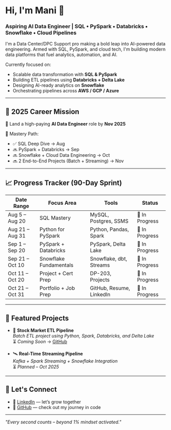 # Hi, I'm Mani 👋

### Aspiring AI Data Engineer | SQL • PySpark • Databricks • Snowflake • Cloud Pipelines

I'm a Data Center/DPC Support pro making a bold leap into AI-powered data engineering. Armed with SQL, PySpark, and cloud tech, I'm building modern data platforms that fuel analytics, automation, and AI.

Currently focused on:
- Scalable data transformation with **SQL & PySpark**
- Building ETL pipelines using **Databricks + Delta Lake**
- Designing AI-ready analytics on **Snowflake**
- Orchestrating pipelines across **AWS / GCP / Azure**

---

## 🚀 2025 Career Mission

🎯 Land a high-paying **AI Data Engineer** role by **Nov 2025**

🔄 Mastery Path:
- ✅ SQL Deep Dive → Aug
- 🔜 PySpark + Databricks → Sep
- 🔜 Snowflake + Cloud Data Engineering → Oct
- 🔜 2 End-to-End Projects (Batch + Streaming) → Nov

---

## 📈 Progress Tracker (90-Day Sprint)

| Date Range       | Focus Area             | Tools                     | Status         |
|------------------|------------------------|---------------------------|----------------|
| Aug 5 – Aug 20   | SQL Mastery            | MySQL, Postgres, SSMS     | 🔄 In Progress |
| Aug 21 – Aug 31  | Python for PySpark     | Python, Pandas, Spark     | 🔄 In Progress |
| Sep 1 – Sep 20   | PySpark + Databricks   | PySpark, Delta Lake       | 🔄 In Progress |
| Sep 21 – Oct 10  | Snowflake Fundamentals | Snowflake, dbt, Streams   | 🔄 In Progress |
| Oct 11 – Oct 20  | Project + Cert Prep    | DP-203, Projects          | 🔄 In Progress |
| Oct 21 – Oct 31  | Portfolio + Job Prep   | GitHub, Resume, LinkedIn  | 🔄 In Progress |

---

## 🌟 Featured Projects

- 🚧 **Stock Market ETL Pipeline**  
  *Batch ETL project using Python, Spark, Databricks, and Delta Lake*  
  ⏳ *Coming Soon* → [GitHub](https://github.com/manilux/AI-Data-Engineering-Projects)

- 🛰️ **Real-Time Streaming Pipeline**  
  *Kafka + Spark Streaming + Snowflake Integration*  
  ⏳ *Planned – Oct 2025*

---

## 🔗 Let's Connect

- 💼 [LinkedIn](https://www.linkedin.com/in/manilux) — let’s grow together  
- 🧠 [GitHub](https://github.com/manilux) — check out my journey in code  

---

*"Every second counts – beyond 1% mindset activated."*
